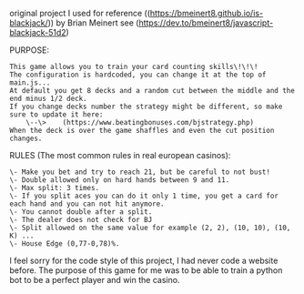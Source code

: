 original project I used for reference ((https://bmeinert8.github.io/is-blackjack/)) by Brian Meinert see 
(https://dev.to/bmeinert8/javascript-blackjack-51d2)

PURPOSE:

    This game allows you to train your card counting skills\!\!\!
    The configuration is hardcoded, you can change it at the top of main.js...
    At default you get 8 decks and a random cut between the middle and the end minus 1/2 deck.
    If you change decks number the strategy might be different, so make sure to update it here:
        \--\>    (https://www.beatingbonuses.com/bjstrategy.php)
    When the deck is over the game shaffles and even the cut position changes.

RULES (The most common rules in real european casinos):

    \- Make you bet and try to reach 21, but be careful to not bust!
    \- Double allowed only on hard hands between 9 and 11.
    \- Max split: 3 times.
    \- If you split aces you can do it only 1 time, you get a card for each hand and you can not hit anymore.
    \- You cannot double after a split.
    \- The dealer does not check for BJ
    \- Split allowed on the same value for example (2, 2), (10, 10), (10, K) ...
    \- House Edge (0,77-0,78)%.

I feel sorry for the code style of this project, I had never code a website before. The purpose of this game for me was to be able to train a python bot to be a perfect player and win the casino.  
